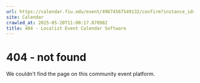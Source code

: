 ```yaml
---
url: https://calendar.fiu.edu/event/49674567549132/confirm?instance_id=49674567550157&return=https%3A%2F%2Fcalendar.fiu.edu%2Fcalendar%3Fevent_types%255B%255D%3D127584
site: Calendar
crawled_at: 2025-05-20T11:00:17.870982
title: 404 - Localist Event Calendar Software
---
```


# 404 - not found
We couldn't find the page on this community event platform.
